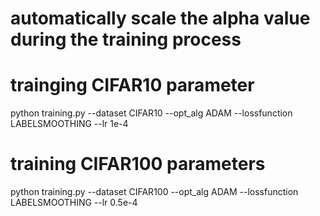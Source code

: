 # automatically scale the alpha value during the training process
# trainging CIFAR10 parameter
python training.py --dataset CIFAR10 --opt_alg ADAM --lossfunction LABELSMOOTHING --lr 1e-4

# training CIFAR100 parameters
python training.py --dataset CIFAR100 --opt_alg ADAM --lossfunction LABELSMOOTHING --lr 0.5e-4